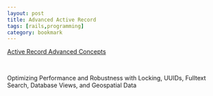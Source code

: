 ```yaml
---
layout: post
title: Advanced Active Record
tags: [rails,programming]
category: bookmark
---
```


[Active Record Advanced Concepts](https://blog.rubyhero.dev/advanced-active-record)

<br>

Optimizing Performance and Robustness with Locking, UUIDs, Fulltext Search, Database Views, and Geospatial Data
